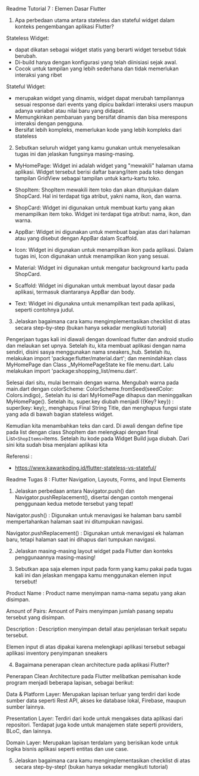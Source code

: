  Readme Tutorial 7 : Elemen Dasar Flutter
 
 1. Apa perbedaan utama antara stateless dan stateful widget dalam konteks pengembangan aplikasi Flutter?

 Stateless Widget: 
 - dapat dikatan sebagai widget statis yang berarti widget tersebut tidak berubah. 
 - Di-build hanya dengan konfigurasi yang telah diinisiasi sejak awal.
 - Cocok untuk tampilan yang lebih sederhana dan tidak memerlukan interaksi yang ribet

 Stateful Widget:
 - merupakan widget yang dinamis, widget dapat merubah tampilannya sesuai response dari events yang dipicu baikdari interaksi users maupun adanya variabel atau nilai baru yang didapat.
 - Memungkinkan pembaruan yang bersifat dinamis dan bisa merespons interaksi dengan pengguna.
 - Bersifat lebih kompleks, memerlukan kode yang lebih kompleks dari stateless 

 2. Sebutkan seluruh widget yang kamu gunakan untuk menyelesaikan tugas ini dan jelaskan fungsinya masing-masing.

 - MyHomePage: Widget ini adalah widget yang "mewakili" halaman utama aplikasi. Widget tersebut berisi daftar barang/item pada toko dengan tampilan GridView sebagai tampilan untuk kartu-kartu toko.

 - ShopItem: ShopItem mewakili item toko dan akan ditunjukan dalam ShopCard. Hal ini terdapat tiga atribut, yakni nama, ikon, dan warna.

 - ShopCard: Widget ini digunakan untuk membuat kartu yang akan menampilkan item toko. Widget ini terdapat tiga atribut: nama, ikon, dan warna. 

 - AppBar: Widget ini digunakan untuk membuat bagian atas dari halaman atau yang disebut dengan AppBar dalam Scaffold.

 - Icon: Widget ini digunakan untuk menampilkan ikon pada aplikasi. Dalam tugas ini, Icon digunakan untuk menampilkan ikon yang sesuai.
 
 - Material: Widget ini digunakan untuk mengatur background kartu pada ShopCard.

 - Scaffold: Widget ini digunakan untuk membuat layout dasar pada aplikasi, termasuk diantaranya AppBar dan body.
 
 - Text: Widget ini digunakna untuk menampilkan text pada aplikasi, seperti contohnya judul.

 3. Jelaskan bagaimana cara kamu mengimplementasikan checklist di atas secara step-by-step (bukan hanya sekadar mengikuti tutorial)
 
Pengerjaan tugas kali ini diawali dengan download flutter dan android studio dan melaukan set upnya.  Setelah itu, kita membuat aplikasi dengan nama sendiri, disini sasya menggunakan nama sneakers_hub. Setelah itu, melakukan import 'package:flutter/material.dart'; dan memindahkan class MyHomePage dan Class _MyHomePageState ke file menu.dart. Lalu melakukan import 'package:shopping_list/menu.dart'. 

Selesai dari situ, mulai bermain dengan warna. Mengubah warna pada main.dart dengan colorScheme: ColorScheme.fromSeed(seedColor: Colors.indigo),. Setelah itu isi dari MyHomePage dihapus dan meninggalkan MyHomePage(). Setelah itu, super.key diubah menjadi ({Key? key}) : super(key: key);, menghapus Final String Title, dan menghapus fungsi state yang ada di bawah bagian stateless widget.

Kemudian kita menambahkan teks dan card. Di awali dengan define tipe pada list dengan class ShopItem dan melengkapi dengan final List`<ShopItems>`items. Setelah itu kode pada Widget Build juga diubah. Dari sini kita sudah bisa menjalani aplikasi kita

 Referensi :
 - https://www.kawankoding.id/flutter-stateless-vs-stateful/


Readme Tugas 8 : Flutter Navigation, Layouts, Forms, and Input Elements

1. Jelaskan perbedaan antara Navigator.push() dan Navigator.pushReplacement(), disertai dengan contoh mengenai penggunaan kedua metode tersebut yang tepat!

Navigator.push() : Digunakan untuk menavigasi ke halaman baru sambil mempertahankan halaman saat ini ditumpukan navigasi.

Navigator.pushReplacement() : Digunakan untuk menavigasi ek halaman baru, tetapi halaman saat ini dihapus dari tumpukan navigasi.

2. Jelaskan masing-masing layout widget pada Flutter dan konteks penggunaannya masing-masing!


3. Sebutkan apa saja elemen input pada form yang kamu pakai pada tugas kali ini dan jelaskan mengapa kamu menggunakan elemen input tersebut!

Product Name : Product name menyimpan nama-nama sepatu yang akan disimpan. 

Amount of Pairs: Amount of Pairs menyimpan jumlah pasang sepatu tersebut yang disimpan.

Description : Description menyimpan detail atau penjelasan terkait sepatu tersebut.

Elemen input di atas dipakai karena melengkapi aplikasi tersebut sebagai aplikasi inventory penyimpanan sneakers


4. Bagaimana penerapan clean architecture pada aplikasi Flutter?

Penerapan Clean Architecture pada Flutter melibatkan pemisahan kode program menjadi beberapa lapisan, sebagai berikut:

Data & Platform Layer: Merupakan lapisan terluar yang terdiri dari kode sumber data seperti Rest API, akses ke database lokal, Firebase, maupun sumber lainnya.

Presentation Layer: Terdiri dari kode untuk mengakses data aplikasi dari repositori. Terdapat juga kode untuk manajemen state seperti providers, BLoC, dan lainnya.

Domain Layer: Merupakan lapisan terdalam yang berisikan kode untuk logika bisnis aplikasi seperti entitas dan use case.


5. Jelaskan bagaimana cara kamu mengimplementasikan checklist di atas secara step-by-step! (bukan hanya sekadar mengikuti tutorial)
